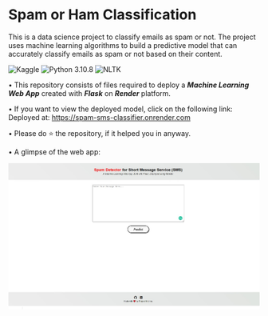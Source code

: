 # Spam or Ham Classification
This is a data science project to classify emails as spam or not. The project uses machine learning algorithms to build a predictive model that can accurately classify emails as spam or not based on their content.

![Kaggle](https://img.shields.io/badge/Dataset-Kaggle-blue.svg) ![Python 3.10.8](https://img.shields.io/badge/Python-3.10.8-brightgreen.svg) ![NLTK](https://img.shields.io/badge/Library-NLTK-orange.svg)

• This repository consists of files required to deploy a ___Machine Learning Web App___ created with ___Flask___ on ___Render___ platform.

• If you want to view the deployed model, click on the following link:<br />
Deployed at: https://spam-sms-classifier.onrender.com

• Please do ⭐ the repository, if it helped you in anyway.

• A glimpse of the web app:

![JPG](readme_resources/ss.jpg)
